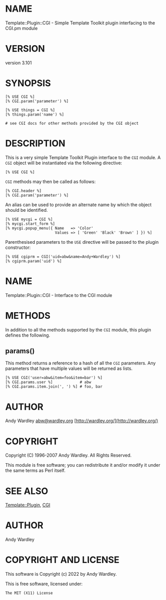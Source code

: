 # NAME

Template::Plugin::CGI - Simple Template Toolkit plugin interfacing to the CGI.pm module

# VERSION

version 3.101

# SYNOPSIS

    [% USE CGI %]
    [% CGI.param('parameter') %]
    
    [% USE things = CGI %]
    [% things.param('name') %]
    
    # see CGI docs for other methods provided by the CGI object

# DESCRIPTION

This is a very simple Template Toolkit Plugin interface to the `CGI` module.
A `CGI` object will be instantiated via the following directive:

    [% USE CGI %]

`CGI` methods may then be called as follows:

    [% CGI.header %]
    [% CGI.param('parameter') %]

An alias can be used to provide an alternate name by which the object should
be identified.

    [% USE mycgi = CGI %]
    [% mycgi.start_form %]
    [% mycgi.popup_menu({ Name   => 'Color'
                          Values => [ 'Green' 'Black' 'Brown' ] }) %]

Parenthesised parameters to the `USE` directive will be passed to the plugin 
constructor:

    [% USE cgiprm = CGI('uid=abw&name=Andy+Wardley') %]
    [% cgiprm.param('uid') %]

# NAME

Template::Plugin::CGI - Interface to the CGI module

# METHODS

In addition to all the methods supported by the `CGI` module, this
plugin defines the following.

## params()

This method returns a reference to a hash of all the `CGI` parameters.
Any parameters that have multiple values will be returned as lists.

    [% USE CGI('user=abw&item=foo&item=bar') %]
    [% CGI.params.user %]            # abw
    [% CGI.params.item.join(', ') %] # foo, bar

# AUTHOR

Andy Wardley <abw@wardley.org> [http://wardley.org/](http://wardley.org/)

# COPYRIGHT

Copyright (C) 1996-2007 Andy Wardley.  All Rights Reserved.

This module is free software; you can redistribute it and/or
modify it under the same terms as Perl itself.

# SEE ALSO

[Template::Plugin](https://metacpan.org/pod/Template%3A%3APlugin), [CGI](https://metacpan.org/pod/CGI)

# AUTHOR

Andy Wardley

# COPYRIGHT AND LICENSE

This software is Copyright (c) 2022 by Andy Wardley.

This is free software, licensed under:

    The MIT (X11) License
